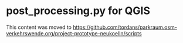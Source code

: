 # post_processing.py for QGIS

This content was moved to https://github.com/tordans/parkraum.osm-verkehrswende.org/project-prototype-neukoelln/scripts

